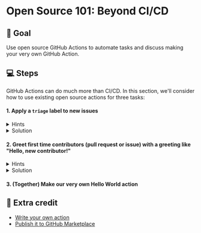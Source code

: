 # Open Source 101: Beyond CI/CD

## 🎯 Goal

Use open source GitHub Actions to automate tasks and discuss making your very own GitHub Action.

## 💻 Steps

GitHub Actions can do much more than CI/CD. In this section, we'll consider how to use existing open source actions for three tasks:

#### 1. Apply a `triage` label to new issues

<details><summary>Hints</summary>

1. Browse [GitHub Marketplace](https://github.com/marketplace), this [awesome list of actions](https://github.com/sdras/awesome-actions), or Google for ideas.

2. The [`actions` org](https://github.com/actions) has some interesting actions, but so does the community 👀.

</details>

<details><summary>Solution</summary>

```
name: "Triage"
on:
  issues:
    types: [opened]

jobs:
  triage:
    runs-on: ubuntu-latest
    steps:
      - uses: Naturalclar/issue-action@v1.0.0
        with:
          keywords: '[""]'
          labels: '["triage"]'
          github-token: "${{ secrets.GITHUB_TOKEN }}"
```
</details>


#### 2. Greet first time contributors (pull request or issue) with a greeting like "Hello, new contributor!"

<details><summary>Hints</summary>

1. Browse [GitHub Marketplace](https://github.com/marketplace), this [awesome list of actions](https://github.com/sdras/awesome-actions), or Google for ideas.

2. The [`actions` org](https://github.com/actions) has some interesting actions, but so does the community 👀.

</details>

<details><summary>Solution</summary>

```
name: Greet first time contributors

on:
  issues:
    types: [opened]

jobs:
  greet:
    runs-on: ubuntu-latest
    steps:
    - uses: actions/first-interaction@v1
      with:
        repo-token: ${{ secrets.GITHUB_TOKEN }}
        issue-message: 'Welcome! Thanks for opening an issue in this project!'
```
</details>

#### 3. (Together) Make our very own Hello World action

## 🏅 Extra credit

* [Write your own action](https://help.github.com/en/actions/building-actions/about-actions)
* [Publish it to GitHub Marketplace](https://help.github.com/en/actions/building-actions/publishing-actions-in-github-marketplace)